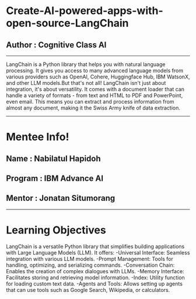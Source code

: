 # Create-AI-powered-apps-with-open-source-LangChain
## Author : Cognitive Class AI
--------------------------------
LangChain is a Python library that helps you with natural language processing. It gives you access to many advanced language models from various providers such as OpenAI, Cohere, Huggingface Hub, IBM WatsonX, and other LLM models.But that's not all! LangChain isn't just about integration, it's about versatility. It comes with a document loader that can handle a variety of formats - from text and HTML to PDF and PowerPoint, even email. This means you can extract and process information from almost any document, making it the Swiss Army knife of data extraction.

-------------------------------
# Mentee Info!
## Name : Nabilatul Hapidoh
## Program : IBM Advance AI
## Mentor : Jonatan Situmorang
-------------------------------
# Learning Objectives
LangChain is a versatile Python library that simplifies building applications with Large Language Models (LLM). It offers:
-Universal Interface: Seamless integration with various LLM models.
-Prompt Management: Tools for handling, optimizing, and serializing commands.
-Conversation Chain: Enables the creation of complex dialogues with LLMs.
-Memory Interface: Facilitates storing and retrieving model information.
-Index: Utility function for loading custom text data.
-Agents and Tools: Allows setting up agents that can use tools such as Google Search, Wikipedia, or calculators.
